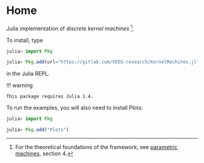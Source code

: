 # Home

Julia implementation of *discrete kernel machines* [^1].

[^1]: For the theoretical foundations of the framework, see [parametric machines](https://arxiv.org/abs/2007.02777), section 4.

To install, type

```julia
julia> import Pkg

julia> Pkg.add(url="https://gitlab.com/VEOS-research/KernelMachines.jl")
```

in the Julia REPL.

!!! warning

    This package requires Julia 1.4.

To run the examples, you will also need to install Plots:

```julia
julia> import Pkg

julia> Pkg.add("Plots")
```
